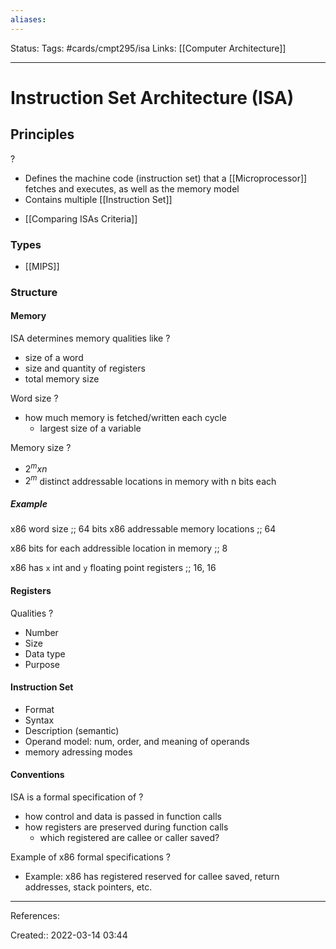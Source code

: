 ```yaml
---
aliases:
---
```

Status:
Tags: #cards/cmpt295/isa 
Links: [[Computer Architecture]]
___

# Instruction Set Architecture (ISA)

## Principles
?
- Defines the machine code (instruction set) that a [[Microprocessor]] fetches and executes, as well as the memory model
- Contains multiple [[Instruction Set]]
<!--SR:!2022-03-22,1,130-->

- [[Comparing ISAs Criteria]]

### Types
- [[MIPS]]

### Structure

#### Memory
ISA determines memory qualities like
?
- size of a word
- size and quantity of registers
- total memory size
<!--SR:!2022-03-22,1,130-->

Word size
?
- how much memory is fetched/written each cycle
	- largest size of a variable
<!--SR:!2022-03-22,1,130-->

Memory size
?
- $2^m x n$
- $2^m$ distinct addressable locations in memory with n bits each
<!--SR:!2022-03-22,1,130-->

##### Example
x86 word size ;; 64 bits
x86 addressable memory locations ;; 64
<!--SR:!2022-03-22,1,130-->
x86 bits for each addressible location in memory ;; 8
<!--SR:!2022-03-22,1,130-->
x86 has `x` int and `y` floating point registers ;; 16, 16
<!--SR:!2022-03-22,1,130-->

#### Registers
Qualities
?
- Number
- Size
- Data type
- Purpose
<!--SR:!2022-03-22,1,130-->

#### Instruction Set
- Format
- Syntax
- Description (semantic)
- Operand model: num, order, and meaning of operands
- memory adressing modes

#### Conventions
ISA is a formal specification of
?
- how control and data is passed in function calls
- how registers are preserved during function calls
	- which registered are callee or caller saved?
<!--SR:!2022-03-22,1,130-->

Example of x86 formal specifications
?
- Example: x86 has registered reserved for callee saved, return addresses, stack pointers, etc.
___
References:
<!--SR:!2022-03-22,1,130-->

Created:: 2022-03-14 03:44